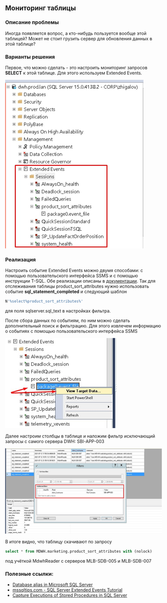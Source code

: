 ## Мониторинг таблицы

### Описание проблемы

Иногда появляется вопрос, а кто-нибудь пользуется вообще этой таблицей? Может не стоит грузить сервер для обновления данных в этой таблице?

### Варианты решения

Первое, что можно сделать - это настроить мониторинг запросов **SELECT** к этой таблице. Для этого используем Extended Events.

![](./ExtendedEvents.jpg)

### Реализация

Настроить событие Extended Events можно двумя способами: с помощью пользовательского интерфейса SSMS и с помощью инструкции T-SQL. Обе реализации описаны в [документации](https://docs.microsoft.com/ru-ru/sql/relational-databases/extended-events/quick-start-extended-events-in-sql-server?view=sql-server-ver15). Так для отслеживания таблицы product_sort_attributes нужно использовать событие **sql_statement_completed** и следующий шаблон

```sql
N'%select%product_sort_attributes%'
```

для поля sqlserver.sql_text в настройках фильтра.

После сбора данных по событиям, по ним можно сделать дополнительный поиск и фильтрацию. Для этого извлечем информацию о событиях с помощью пользовательского интерфейса SSMS 

![](./ExtendedEvents_2.jpg)

Далее настроим столбцы в таблице и наложим фильтр исключающий запросы с самого сервера DWH: SBI-APP-003

![](./ExtendedEvents_3.jpg)

В итоге видно, что таблицу скачивают по запросу

```sql
select * from MDWH.marketing.product_sort_attributes with (nolock)
```

под учёткой MdwhReader
с серверов MLB-SDB-005 и MLB-SDB-007

### Полезные ссылки:  

- [Database alias in Microsoft SQL Server](https://www.baud.cz/blog/database-alias-in-microsoft-sql-server)  
- [mssqltips.com - SQL Server Extended Events Tutorial](https://www.mssqltips.com/sqlservertutorial/9194/sql-server-extended-events-tutorial/)  
- [Capture Executions of Stored Procedures in SQL Server](https://www.mssqltips.com/sqlservertip/6550/capture-executions-of-stored-procedures-in-sql-server/)  


